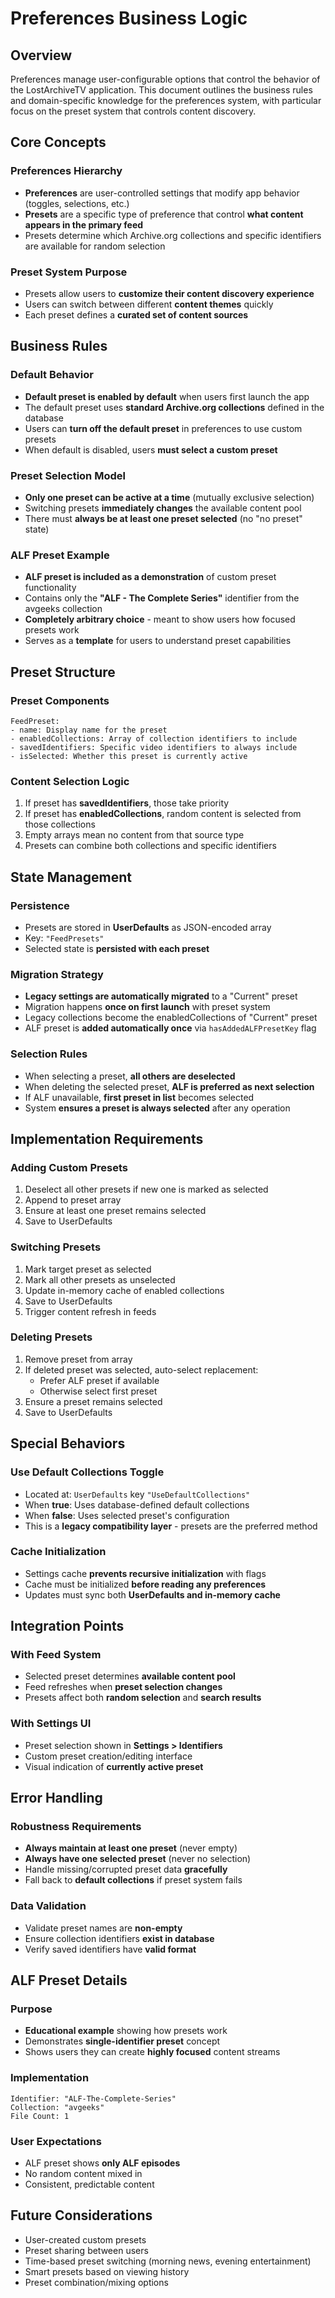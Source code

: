 # Preferences Business Logic

## Overview

Preferences manage user-configurable options that control the behavior of the LostArchiveTV application. This document outlines the business rules and domain-specific knowledge for the preferences system, with particular focus on the preset system that controls content discovery.

## Core Concepts

### Preferences Hierarchy
- **Preferences** are user-controlled settings that modify app behavior (toggles, selections, etc.)
- **Presets** are a specific type of preference that control **what content appears in the primary feed**
- Presets determine which Archive.org collections and specific identifiers are available for random selection

### Preset System Purpose
- Presets allow users to **customize their content discovery experience**
- Users can switch between different **content themes** quickly
- Each preset defines a **curated set of content sources**

## Business Rules

### Default Behavior
- **Default preset is enabled by default** when users first launch the app
- The default preset uses **standard Archive.org collections** defined in the database
- Users can **turn off the default preset** in preferences to use custom presets
- When default is disabled, users **must select a custom preset**

### Preset Selection Model
- **Only one preset can be active at a time** (mutually exclusive selection)
- Switching presets **immediately changes** the available content pool
- There must **always be at least one preset selected** (no "no preset" state)

### ALF Preset Example
- **ALF preset is included as a demonstration** of custom preset functionality
- Contains only the **"ALF - The Complete Series"** identifier from the avgeeks collection
- **Completely arbitrary choice** - meant to show users how focused presets work
- Serves as a **template** for users to understand preset capabilities

## Preset Structure

### Preset Components
```
FeedPreset:
- name: Display name for the preset
- enabledCollections: Array of collection identifiers to include
- savedIdentifiers: Specific video identifiers to always include
- isSelected: Whether this preset is currently active
```

### Content Selection Logic
1. If preset has **savedIdentifiers**, those take priority
2. If preset has **enabledCollections**, random content is selected from those collections
3. Empty arrays mean no content from that source type
4. Presets can combine both collections and specific identifiers

## State Management

### Persistence
- Presets are stored in **UserDefaults** as JSON-encoded array
- Key: `"FeedPresets"`
- Selected state is **persisted with each preset**

### Migration Strategy
- **Legacy settings are automatically migrated** to a "Current" preset
- Migration happens **once on first launch** with preset system
- Legacy collections become the enabledCollections of "Current" preset
- ALF preset is **added automatically once** via `hasAddedALFPresetKey` flag

### Selection Rules
- When selecting a preset, **all others are deselected**
- When deleting the selected preset, **ALF is preferred as next selection**
- If ALF unavailable, **first preset in list** becomes selected
- System **ensures a preset is always selected** after any operation

## Implementation Requirements

### Adding Custom Presets
1. Deselect all other presets if new one is marked as selected
2. Append to preset array
3. Ensure at least one preset remains selected
4. Save to UserDefaults

### Switching Presets
1. Mark target preset as selected
2. Mark all other presets as unselected
3. Update in-memory cache of enabled collections
4. Save to UserDefaults
5. Trigger content refresh in feeds

### Deleting Presets
1. Remove preset from array
2. If deleted preset was selected, auto-select replacement:
   - Prefer ALF preset if available
   - Otherwise select first preset
3. Ensure a preset remains selected
4. Save to UserDefaults

## Special Behaviors

### Use Default Collections Toggle
- Located at: `UserDefaults` key `"UseDefaultCollections"`
- When **true**: Uses database-defined default collections
- When **false**: Uses selected preset's configuration
- This is a **legacy compatibility layer** - presets are the preferred method

### Cache Initialization
- Settings cache **prevents recursive initialization** with flags
- Cache must be initialized **before reading any preferences**
- Updates must sync both **UserDefaults and in-memory cache**

## Integration Points

### With Feed System
- Selected preset determines **available content pool**
- Feed refreshes when **preset selection changes**
- Presets affect both **random selection** and **search results**

### With Settings UI
- Preset selection shown in **Settings > Identifiers**
- Custom preset creation/editing interface
- Visual indication of **currently active preset**

## Error Handling

### Robustness Requirements
- **Always maintain at least one preset** (never empty)
- **Always have one selected preset** (never no selection)
- Handle missing/corrupted preset data **gracefully**
- Fall back to **default collections** if preset system fails

### Data Validation
- Validate preset names are **non-empty**
- Ensure collection identifiers **exist in database**
- Verify saved identifiers have **valid format**

## ALF Preset Details

### Purpose
- **Educational example** showing how presets work
- Demonstrates **single-identifier preset** concept
- Shows users they can create **highly focused** content streams

### Implementation
```
Identifier: "ALF-The-Complete-Series"
Collection: "avgeeks"
File Count: 1
```

### User Expectations
- ALF preset shows **only ALF episodes**
- No random content mixed in
- Consistent, predictable content

## Future Considerations

- User-created custom presets
- Preset sharing between users
- Time-based preset switching (morning news, evening entertainment)
- Smart presets based on viewing history
- Preset combination/mixing options